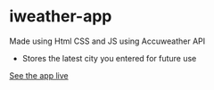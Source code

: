 # iweather-app
Made using Html CSS and JS using Accuweather API <br/>
- Stores the latest city you entered for future use 


<a href="https://nirajacharyaa.github.io/iweather-app">See the app live</a>
